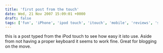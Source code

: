```yaml
---
title: 'first post from the touch'
date: Wed, 21 Nov 2007 15:09:01 +0000
draft: false
tags: ['fun', 'iPhone', 'ipod touch', 'itouch', 'mobile', 'reviews', 'social networking', 'tech related']
---
```


this is a post typed from the iPod touch to see how easy it isto use. Aside from not having a proper keyboard it seems to work fine. Great for blogging on the move.